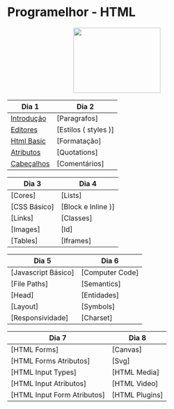 # Programelhor - HTML
<p align="center">
  <img src="https://user-images.githubusercontent.com/25466752/110546517-5412ac80-810d-11eb-9475-7a36f40641ab.png" width="200" height="150">
</p>

| Dia 1 | Dia 2 |
| ------------- | ------------- |
| [Introdução](https://choosealicense.com/licenses/mit/)  | [Paragrafos]| 
| [Editores](https://choosealicense.com/licenses/mit/) | [Estilos ( styles )]|
| [Html Basic](https://choosealicense.com/licenses/mit/) | [Formatação] |
| [Atributos](https://choosealicense.com/licenses/mit/)| [Quotations]|
| [Cabeçalhos](https://choosealicense.com/licenses/mit/) | [Comentários] |

| Dia 3 | Dia 4 |
| ------------- | ------------- |
| [Cores]  | [Lists] | 
| [CSS Básico] | [Block e Inline )] |
| [Links] | [Classes] |
| [Images]| [Id] |
| [Tables] | [Iframes] |

| Dia 5 | Dia 6 |
| ------------- | ------------- |
| [Javascript Básico]  | [Computer Code]| 
| [File Paths] | [Semantics]|
| [Head] | [Entidades] |
| [Layout]| [Symbols] |
| [Responsividade]| [Charset]|

| Dia 7 | Dia 8 |
| ------------- | ------------- |
| [HTML Forms] | [Canvas] | 
| [HTML Forms Atributos] | [Svg] |
| [HTML Input Types] | [HTML Media] |
| [HTML Input Atributos]| [HTML Video] |
| [HTML Input Form Atributos] | [HTML Plugins] |
